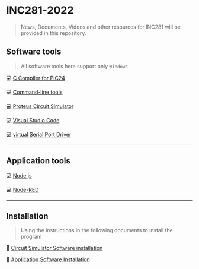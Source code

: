 # INC281-2022

> News, Documents, Videos and other resources for INC281 will be provided in this repository.

## Software tools

> All software tools here support only `Windows`.

:computer: [C Compiler for PIC24](https://drive.google.com/file/d/1mMRK2yP8aUkJyvaFYC1r-UxZSfdNbHAL/view?usp=share_link)

:computer: [Command-line tools](https://drive.google.com/file/d/1HcptLDm1Jr9C3ZcTUZ0xkA6xwmZQu60E/view?usp=share_link)

:computer: [Proteus Circuit Simulator](https://drive.google.com/file/d/1JCoA_VTgSp8Er2W_zXdOwLt-b_kVwz9U/view?usp=share_link)

:computer: [Visual Studio Code](https://code.visualstudio.com/)

:computer: [virtual Serial Port Driver](https://drive.google.com/file/d/1BsssBKRG_kqiGHPEpUDhb4jEUfrJd4vf/view?usp=share_link)

---

## Application tools

:computer: [Node.js](https://nodejs.org/en/)

:computer: [Node-RED](https://nodered.org/docs/getting-started/local)

---

## Installation

> Using the instructions in the following documents to install the program

:page_facing_up: [Circuit Simulator Software installation](https://github.com/nitikorn20/INC281-2022/blob/main/Doc/Circuit%20Simulator%20Software%20installation.pdf)

:page_facing_up: [Application Software Installation](https://github.com/nitikorn20/INC281-2022/blob/main/Doc/Application%20Software%20Installation.pdf)